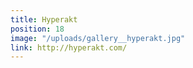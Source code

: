 ```yaml
---
title: Hyperakt
position: 18
image: "/uploads/gallery__hyperakt.jpg"
link: http://hyperakt.com/
---
```


